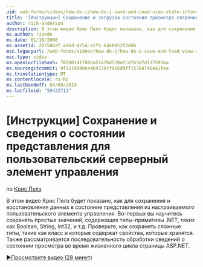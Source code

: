 ```yaml
---
uid: web-forms/videos/how-do-i/how-do-i-save-and-load-view-state-information-for-a-custom-web-server-control
title: '[Инструкции] Сохранение и загрузка состояния просмотра сведения для пользовательского управления веб-сервера | Документация Майкрософт'
author: rick-anderson
description: В этом видео Крис Пелз будет показано, как для сохранения и восстановления данных в состояние представления из настраиваемого пользовательского элемента управления. Во-первых Узнайте, как для сохранения простого значения...
ms.author: riande
ms.date: 01/18/2008
ms.assetid: 20750baf-ad6d-4754-a1f5-644b952f2ebb
msc.legacyurl: /web-forms/videos/how-do-i/how-do-i-save-and-load-view-state-information-for-a-custom-web-server-control
msc.type: video
ms.openlocfilehash: 70290141f08da51a76d578efcdf63d7d1375936a
ms.sourcegitcommit: 0f1119340e4464720cfd16d0ff15764746ea1fea
ms.translationtype: MT
ms.contentlocale: ru-RU
ms.lasthandoff: 04/09/2019
ms.locfileid: "59422711"
---
```

# <a name="how-do-i-save-and-load-view-state-information-for-a-custom-web-server-control"></a>[Инструкции] Сохранение и сведения о состоянии представления для пользовательский серверный элемент управления

по [Крис Пелз](https://twitter.com/chrispels)

В этом видео Крис Пелз будет показано, как для сохранения и восстановления данных в состояние представления из настраиваемого пользовательского элемента управления. Во-первых вы научитесь сохранять простых значений, содержащих типы-примитивы .NET, таких как Boolean, String, Int32, и т.д. Проверьте, как сохранить сложные типы, такие как класс и которые содержат свойства, которые хранятся. Также рассматривается последовательность обработки сведений о состоянии просмотра во время жизненного цикла страницы ASP.NET.

[&#9654;Просмотрите видео (28 минут)](https://channel9.msdn.com/Blogs/ASP-NET-Site-Videos/how-do-i-save-and-load-view-state-information-for-a-custom-web-server-control)
